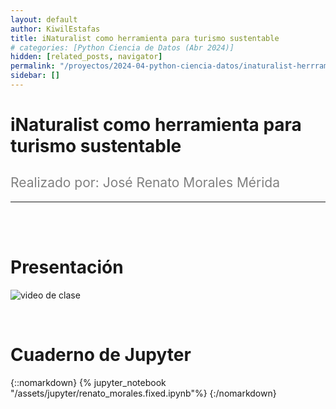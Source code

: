 ```yaml
---
layout: default
author: KiwilEstafas
title: iNaturalist como herramienta para turismo sustentable
# categories: [Python Ciencia de Datos (Abr 2024)]
hidden: [related_posts, navigator]
permalink: "/proyectos/2024-04-python-ciencia-datos/inaturalist-herrramienta-turismo-sustentable.html"
sidebar: []
---
```


# iNaturalist como herramienta para turismo sustentable
<h2 style="color: gray; font-weight: normal;">
Realizado por: José Renato Morales Mérida
</h2>

---

<br><br>

# Presentación

![video de clase](https://youtu.be/7HbKR7Lg5Ls)

<br>

# Cuaderno de Jupyter

{::nomarkdown}
{% jupyter_notebook "/assets/jupyter/renato_morales.fixed.ipynb"%}
{:/nomarkdown}